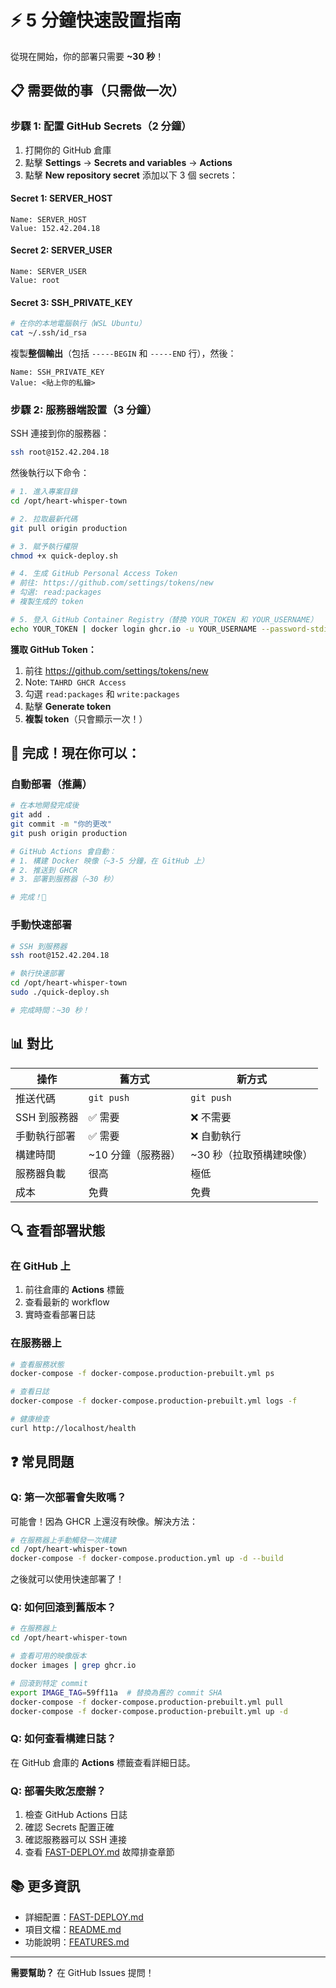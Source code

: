 # ⚡ 5 分鐘快速設置指南

從現在開始，你的部署只需要 **~30 秒**！

## 📋 需要做的事（只需做一次）

### 步驟 1: 配置 GitHub Secrets（2 分鐘）

1. 打開你的 GitHub 倉庫
2. 點擊 **Settings** → **Secrets and variables** → **Actions**
3. 點擊 **New repository secret** 添加以下 3 個 secrets：

#### Secret 1: SERVER_HOST
```
Name: SERVER_HOST
Value: 152.42.204.18
```

#### Secret 2: SERVER_USER  
```
Name: SERVER_USER
Value: root
```

#### Secret 3: SSH_PRIVATE_KEY

```bash
# 在你的本地電腦執行（WSL Ubuntu）
cat ~/.ssh/id_rsa
```

複製**整個輸出**（包括 `-----BEGIN` 和 `-----END` 行），然後：

```
Name: SSH_PRIVATE_KEY
Value: <貼上你的私鑰>
```

### 步驟 2: 服務器端設置（3 分鐘）

SSH 連接到你的服務器：

```bash
ssh root@152.42.204.18
```

然後執行以下命令：

```bash
# 1. 進入專案目錄
cd /opt/heart-whisper-town

# 2. 拉取最新代碼
git pull origin production

# 3. 賦予執行權限
chmod +x quick-deploy.sh

# 4. 生成 GitHub Personal Access Token
# 前往: https://github.com/settings/tokens/new
# 勾選: read:packages
# 複製生成的 token

# 5. 登入 GitHub Container Registry（替換 YOUR_TOKEN 和 YOUR_USERNAME）
echo YOUR_TOKEN | docker login ghcr.io -u YOUR_USERNAME --password-stdin
```

**獲取 GitHub Token：**
1. 前往 https://github.com/settings/tokens/new
2. Note: `TAHRD GHCR Access`
3. 勾選 `read:packages` 和 `write:packages`
4. 點擊 **Generate token**
5. **複製 token**（只會顯示一次！）

## 🎉 完成！現在你可以：

### 自動部署（推薦）

```bash
# 在本地開發完成後
git add .
git commit -m "你的更改"
git push origin production

# GitHub Actions 會自動：
# 1. 構建 Docker 映像（~3-5 分鐘，在 GitHub 上）
# 2. 推送到 GHCR
# 3. 部署到服務器（~30 秒）

# 完成！🎉
```

### 手動快速部署

```bash
# SSH 到服務器
ssh root@152.42.204.18

# 執行快速部署
cd /opt/heart-whisper-town
sudo ./quick-deploy.sh

# 完成時間：~30 秒！
```

## 📊 對比

| 操作 | 舊方式 | 新方式 |
|------|--------|--------|
| 推送代碼 | `git push` | `git push` |
| SSH 到服務器 | ✅ 需要 | ❌ 不需要 |
| 手動執行部署 | ✅ 需要 | ❌ 自動執行 |
| 構建時間 | ~10 分鐘（服務器） | ~30 秒（拉取預構建映像）|
| 服務器負載 | 很高 | 極低 |
| 成本 | 免費 | 免費 |

## 🔍 查看部署狀態

### 在 GitHub 上

1. 前往倉庫的 **Actions** 標籤
2. 查看最新的 workflow
3. 實時查看部署日誌

### 在服務器上

```bash
# 查看服務狀態
docker-compose -f docker-compose.production-prebuilt.yml ps

# 查看日誌
docker-compose -f docker-compose.production-prebuilt.yml logs -f

# 健康檢查
curl http://localhost/health
```

## ❓ 常見問題

### Q: 第一次部署會失敗嗎？

可能會！因為 GHCR 上還沒有映像。解決方法：

```bash
# 在服務器上手動觸發一次構建
cd /opt/heart-whisper-town
docker-compose -f docker-compose.production.yml up -d --build
```

之後就可以使用快速部署了！

### Q: 如何回滾到舊版本？

```bash
# 在服務器上
cd /opt/heart-whisper-town

# 查看可用的映像版本
docker images | grep ghcr.io

# 回滾到特定 commit
export IMAGE_TAG=59ff11a  # 替換為舊的 commit SHA
docker-compose -f docker-compose.production-prebuilt.yml pull
docker-compose -f docker-compose.production-prebuilt.yml up -d
```

### Q: 如何查看構建日誌？

在 GitHub 倉庫的 **Actions** 標籤查看詳細日誌。

### Q: 部署失敗怎麼辦？

1. 檢查 GitHub Actions 日誌
2. 確認 Secrets 配置正確
3. 確認服務器可以 SSH 連接
4. 查看 [FAST-DEPLOY.md](FAST-DEPLOY.md) 故障排查章節

## 📚 更多資訊

- 詳細配置：[FAST-DEPLOY.md](FAST-DEPLOY.md)
- 項目文檔：[README.md](README.md)
- 功能說明：[FEATURES.md](FEATURES.md)

---

**需要幫助？** 在 GitHub Issues 提問！

